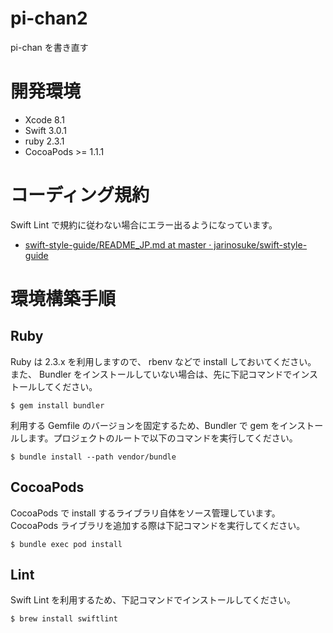 # pi-chan2

pi-chan を書き直す

# 開発環境
- Xcode 8.1
- Swift 3.0.1
- ruby 2.3.1
- CocoaPods >= 1.1.1

# コーディング規約
Swift Lint で規約に従わない場合にエラー出るようになっています。

* [swift\-style\-guide/README\_JP\.md at master · jarinosuke/swift\-style\-guide](https://github.com/jarinosuke/swift-style-guide/blob/master/README_JP.md)


# 環境構築手順

## Ruby
Ruby は 2.3.x を利用しますので、 rbenv などで install しておいてください。  
また、 Bundler をインストールしていない場合は、先に下記コマンドでインストールしてください。

```
$ gem install bundler
```

利用する Gemfile のバージョンを固定するため、Bundler で gem をインストールします。プロジェクトのルートで以下のコマンドを実行してください。

```
$ bundle install --path vendor/bundle
```

## CocoaPods

CocoaPods で install するライブラリ自体をソース管理しています。  
CocoaPods ライブラリを追加する際は下記コマンドを実行してください。

```
$ bundle exec pod install
```


## Lint
Swift Lint を利用するため、下記コマンドでインストールしてください。

```
$ brew install swiftlint
```
